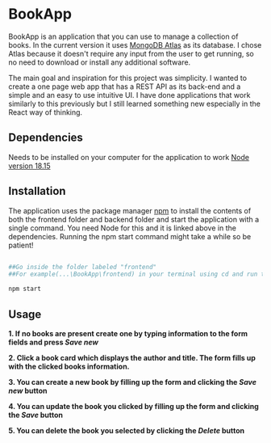 # BookApp

BookApp is an application that you can use to manage a collection of books. In the current version it uses [MongoDB  Atlas](https://www.mongodb.com/atlas/database) as its database. I chose Atlas because it doesn't require any input from the user to get running, so no need to download or install any additional software.

The main goal and inspiration for this project was simplicity. I wanted to create a one page web app that has a REST API as its back-end and a simple and an easy to use intuitive UI. I have done applications that work similarly to this previously but I still learned something new especially in the React way of thinking.


## Dependencies
Needs to be installed on your computer for the application to work
[Node version 18.15](https://nodejs.org/en/download)


## Installation

The application uses the package manager [npm](https://www.npmjs.com/) to install the contents of both the frontend folder and backend folder and start the application with a single command. You need Node for this and it is linked above in the dependencies. Running the npm start command might take a while so be patient!

```bash

##Go inside the folder labeled "frontend" 
##For example(...\BookApp\frontend) in your terminal using cd and run the following command

npm start


```

## Usage

**1. If no books are present create one by typing information to the form fields and press *Save new***

**2. Click a book card which displays the author and title. The form fills up with the clicked books information.**

**3. You can create a new book by filling up the form and clicking the *Save new* button**

**4. You can update the book you clicked by filling up the form and clicking the *Save* button**

**5. You can delete the book you selected by clicking the *Delete* button**

